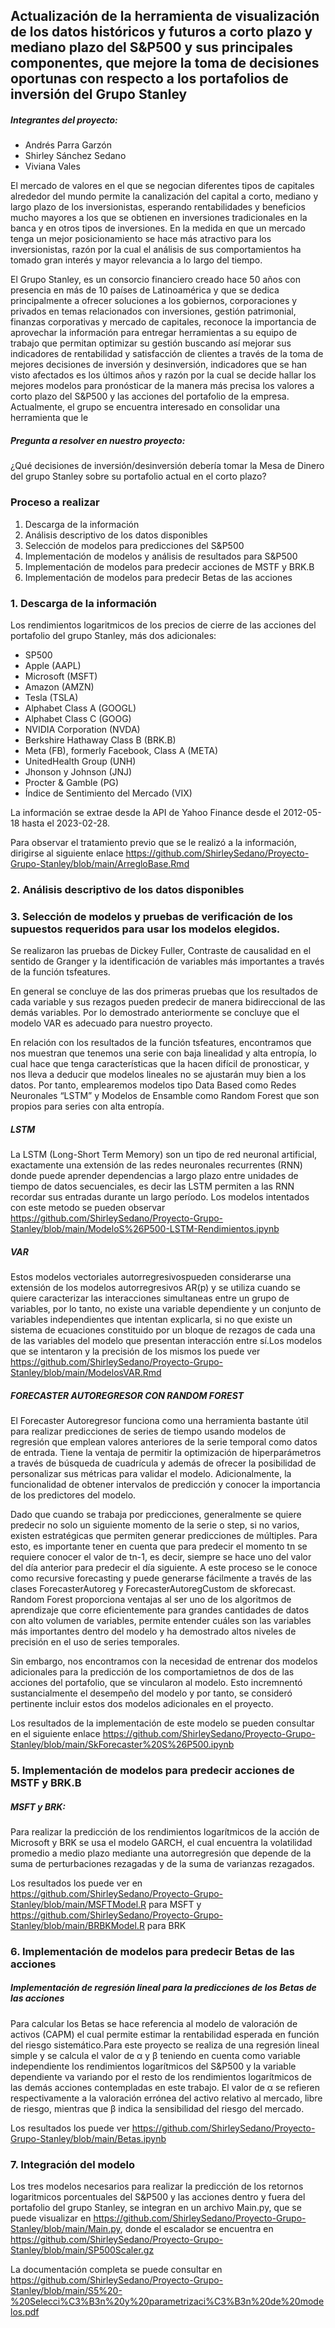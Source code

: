 ## Actualización de la herramienta de visualización de los datos históricos y futuros a corto plazo y mediano plazo del S&P500 y sus principales componentes, que mejore la toma de decisiones oportunas con respecto a los portafolios de inversión del Grupo Stanley

##### Integrantes del proyecto:
* Andrés Parra Garzón
* Shirley Sánchez Sedano
* Viviana Vales

El mercado de valores en el que se negocian diferentes tipos de capitales alrededor del mundo permite
la canalización del capital a corto, mediano y largo plazo de los inversionistas, esperando
rentabilidades y beneficios mucho mayores a los que se obtienen en inversiones tradicionales en la
banca y en otros tipos de inversiones. En la medida en que un mercado tenga un mejor
posicionamiento se hace más atractivo para los inversionistas, razón por la cual el análisis de sus
comportamientos ha tomado gran interés y mayor relevancia a lo largo del tiempo.

El Grupo Stanley, es un consorcio financiero creado hace 50 años con presencia en más de 10 países de
Latinoamérica y que se dedica principalmente a ofrecer soluciones a los gobiernos, corporaciones y
privados en temas relacionados con inversiones, gestión patrimonial, finanzas corporativas y mercado
de capitales, reconoce la importancia de aprovechar la información para entregar herramientas a su
equipo de trabajo que permitan optimizar su gestión buscando así mejorar sus indicadores de
rentabilidad y satisfacción de clientes a través de la toma de mejores decisiones de inversión y
desinversión, indicadores que se han visto afectados es los últimos años y razón por la cual se decide hallar los 
mejores modelos para pronósticar de la manera más precisa los valores a corto plazo del S&P500 y las acciones del portafolio de la empresa. Actualmente, el grupo se encuentra interesado en consolidar una herramienta que le

##### Pregunta a resolver en nuestro proyecto:
¿Qué decisiones de inversión/desinversión debería tomar la Mesa de Dinero del grupo Stanley sobre su portafolio actual en el corto plazo?

### Proceso a realizar
1. Descarga de la información
2. Análisis descriptivo de los datos disponibles
3. Selección de modelos para predicciones del S&P500
4. Implementación de modelos y análisis de resultados para S&P500
5. Implementación de modelos para predecir acciones de MSTF y BRK.B
6. Implementación de modelos para predecir Betas de las acciones

### 1. Descarga de la información

Los rendimientos logaritmicos de los precios de cierre de las acciones del portafolio del grupo Stanley, más dos adicionales:

* SP500 
* Apple (AAPL) 
* Microsoft (MSFT)  
* Amazon (AMZN)  
* Tesla (TSLA) 
* Alphabet Class A (GOOGL)  
* Alphabet Class C (GOOG) 
* NVIDIA Corporation (NVDA) 
* Berkshire Hathaway Class B (BRK.B)  
* Meta (FB), formerly Facebook, Class A (META) 
* UnitedHealth Group (UNH) 
* Jhonson y Johnson (JNJ) 
* Procter & Gamble (PG) 
* Índice de Sentimiento del Mercado (VIX)

La información se extrae desde la API de Yahoo Finance desde el 2012-05-18 hasta el 2023-02-28.

Para observar el tratamiento previo que se le realizó a la información, dirigirse al siguiente enlace https://github.com/ShirleySedano/Proyecto-Grupo-Stanley/blob/main/ArregloBase.Rmd


### 2. Análisis descriptivo de los datos disponibles

### 3.	Selección de modelos y pruebas de verificación de los supuestos requeridos para usar los modelos elegidos.

Se realizaron las pruebas de Dickey Fuller,	Contraste de causalidad en el sentido de Granger y la identificación de variables más importantes a través de la función tsfeatures. 

En general se concluye de las dos primeras pruebas que los resultados de cada variable y sus rezagos pueden predecir de manera bidireccional de las demás variables. Por lo demostrado anteriormente se concluye que el modelo VAR es adecuado para nuestro proyecto.

En relación con los resultados de la función tsfeatures, encontramos que nos muestran que tenemos una serie con baja linealidad y alta entropía, lo cual hace que tenga características que la hacen difícil de pronosticar, y nos lleva a deducir que modelos lineales no se ajustarán muy bien a los datos. Por tanto, emplearemos modelos tipo Data Based como Redes Neuronales “LSTM” y Modelos de Ensamble como Random Forest que son propios para series con alta entropía. 


##### LSTM
La LSTM (Long-Short Term Memory) son un tipo de red neuronal artificial, exactamente una extensión de las redes neuronales recurrentes (RNN) donde puede aprender dependencias a largo plazo entre unidades de tiempo de datos secuenciales, es decir las LSTM permiten a las RNN recordar sus entradas durante un largo período. Los modelos intentados con este metodo se pueden observar https://github.com/ShirleySedano/Proyecto-Grupo-Stanley/blob/main/ModeloS%26P500-LSTM-Rendimientos.ipynb

##### VAR
Estos modelos vectoriales autorregresivospueden considerarse una extensión de los modelos autorregresivos AR(p) y 
se utiliza cuando se quiere caracterizar las interacciones simultaneas entre un grupo de variables, por lo tanto, no existe 
una variable dependiente y un conjunto de variables independientes que intentan explicarla, si no que existe un sistema de 
ecuaciones constituido por un bloque de rezagos de cada una de las variables del modelo que presentan interacción entre sí.Los modelos
que se intentaron y la precisión de los mismos los puede ver https://github.com/ShirleySedano/Proyecto-Grupo-Stanley/blob/main/ModelosVAR.Rmd

##### FORECASTER AUTOREGRESOR CON RANDOM FOREST
El Forecaster Autoregresor funciona como una herramienta bastante útil para realizar predicciones de series de tiempo usando modelos de regresión que emplean valores anteriores de la serie temporal como datos de entrada. Tiene la ventaja de permitir la optimización de hiperparámetros a través de búsqueda de cuadrícula y además de ofrecer la posibilidad de personalizar sus métricas para validar el modelo. Adicionalmente, la funcionalidad de obtener intervalos de predicción y conocer la importancia de los predictores del modelo. 

Dado que cuando se trabaja por predicciones, generalmente se quiere predecir no solo un siguiente momento de la serie o step, si no varios, existen estratégicas que permiten generar predicciones de múltiples. Para esto, es importante tener en cuenta que para predecir el momento tn se requiere conocer el valor de tn-1, es decir, siempre se hace uno del valor del día anterior para predecir el día siguiente. A este proceso se le conoce como recursive forecasting y puede generarse fácilmente a través de las clases ForecasterAutoreg y ForecasterAutoregCustom de skforecast. Random Forest proporciona ventajas al ser uno de los algoritmos de aprendizaje que corre eficientemente para grandes cantidades de datos con alto volumen de variables, permite entender cuáles son las variables más importantes dentro del modelo y ha demostrado altos niveles de precisión en el uso de series temporales.

Sin embargo, nos encontramos con la necesidad de entrenar dos modelos adicionales para la predicción de los comportamietnos de dos de las acciones del portafolio, que se vincularon al modelo. Esto incremnentó sustancialmente el desempeño del modelo y por tanto, se consideró pertinente incluir estos dos modelos adicionales en el proyecto.

Los resultados de la implementación de este modelo se pueden consultar en el siguiente enlace 
https://github.com/ShirleySedano/Proyecto-Grupo-Stanley/blob/main/SkForecaster%20S%26P500.ipynb

### 5. Implementación de modelos para predecir acciones de MSTF y BRK.B

##### MSFT y BRK: 
Para realizar la predicción de los rendimientos logarítmicos de la acción de Microsoft y BRK se usa el modelo GARCH, el cual encuentra la volatilidad promedio a medio plazo mediante una autorregresión que depende de la suma de perturbaciones rezagadas y de la suma de varianzas rezagados. 

Los resultados los puede ver en https://github.com/ShirleySedano/Proyecto-Grupo-Stanley/blob/main/MSFTModel.R para MSFT y https://github.com/ShirleySedano/Proyecto-Grupo-Stanley/blob/main/BRBKModel.R para BRK


### 6. Implementación de modelos para predecir Betas de las acciones

##### Implementación de regresión lineal para la predicciones de los Betas de las acciones 

Para calcular los Betas se hace referencia al modelo de valoración de activos (CAPM) el cual permite estimar la rentabilidad esperada en función del riesgo sistemático.Para este proyecto se realiza de una regresión lineal simple y se calcula el valor de α y β teniendo en cuenta como variable independiente los rendimientos logarítmicos del S&P500 y la variable dependiente va variando por el resto de los rendimientos logarítmicos de las demás acciones contempladas en este trabajo.  El valor de α se refieren respectivamente a la valoración errónea del activo relativo al mercado, libre de riesgo, mientras que β indica la sensibilidad del riesgo del mercado. 

Los resultados los puede ver https://github.com/ShirleySedano/Proyecto-Grupo-Stanley/blob/main/Betas.ipynb

### 7. Integración del modelo

Los tres modelos necesarios para realizar la predicción de los  retornos logaritmicos porcentuales del S&P500 y las acciones dentro y fuera del portafolio del grupo Stanley, se integran en un archivo Main.py, que se puede visualizar en https://github.com/ShirleySedano/Proyecto-Grupo-Stanley/blob/main/Main.py, donde el escalador se encuentra en https://github.com/ShirleySedano/Proyecto-Grupo-Stanley/blob/main/SP500Scaler.gz 

La documentación completa se puede consultar en https://github.com/ShirleySedano/Proyecto-Grupo-Stanley/blob/main/S5%20-%20Selecci%C3%B3n%20y%20parametrizaci%C3%B3n%20de%20modelos.pdf


